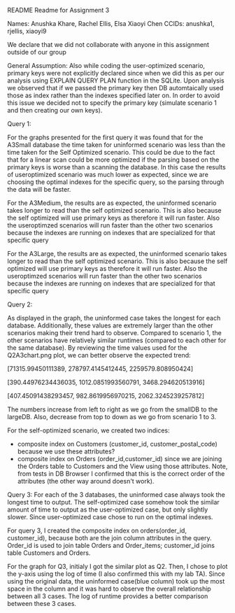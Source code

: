README
Readme for Assignment 3

Names: Anushka Khare, Rachel Ellis, Elsa Xiaoyi Chen
CCIDs: anushka1, rjellis, xiaoyi9

We declare that we did not collaborate with anyone in this assignment outside of our group

General Assumption: 
Also while coding the user-optimized scenario, primary keys were not explicitly declared since when we did this as per our analysis using EXPLAIN QUERY PLAN function in the SQLite. Upon analysis we observed that if we passed the primary key then DB automtaically used those as index rather than the indexes specified later on. In order to avoid this issue we decided not to specify the primary key (simulate scenario 1 and then creating our own keys).

Query 1:

For the graphs presented for the first query it was found that for the A3Small database the time taken for uninformed scenario 
was less than the time taken for the Self Optimized scenario. This could be due to the fact that for a linear scan could be more optimized
if the parsing based on the primary keys is worse than a scanning the database. In this case the results of useroptimized scenario was much lower
as expected, since we are choosing the optimal indexes for the specific query, so the parsing through the data will be faster. 

For the A3Medium, the results are as expected, the uninformed scenario takes longer to read than the self optimized scenario. This is also because the self optimized will use primary keys as therefore it will run faster. Also the useroptimzed scenarios will run faster than the other two scenarios because the indexes are running on indexes that are specialized for that specific query

For the A3Large, the results are as expected, the uninformed scenario takes longer to read than the self optimized scenario. This is also 
because the self optimized will use primary keys as therefore it will run faster. Also the useroptimzed scenarios will run faster than the other two scenarios because the indexes are running on indexes that are specialized for that specific query

Query 2:

As displayed in the graph, the uninformed case takes the longest for each database. Additionally, these values are extremely larger than the other scenarios making their trend hard to observe. Compared to scenario 1, the other scenarios have relatively similar runtimes (compared to each other for the same database). By reviewing the time values used for the Q2A3chart.png plot, we can better observe the expected trend:

[71315.99450111389, 278797.4145412445, 2259579.808950424]

[390.44976234436035, 1012.0851993560791, 3468.294620513916]

[407.45091438293457, 982.8619956970215, 2062.3245239257812]

The numbers increase from left to right as we go from the smallDB to the largeDB. Also, decrease from top to down as we go from scenario 1 to 3. 

For the self-optimized scenario, we created two indices:
-  composite index on Customers (customer_id, customer_postal_code) because we use these attributes?
-  composite index on Orders (order_id,customer_id) since we are joining the Orders table to Customers and the View using those attributes. Note, from tests in DB Browser I confirmed that this is the correct order of the attributes (the other way around doesn't work). 


Query 3:
For each of the 3 databases, the uninformed case always took the longest time to output. The self-optimized case somehow took the similar amount of time to output as the user-optimized case, but only slightly slower. Since user-optimized case chose to run on the optimal indexes.

For query 3, I created the composite index on orders(order_id, customer_id), because both are the join column attributes in the query. Order_id is used to join table Orders and Order_items; customer_id joins table Customers and Orders.

For the graph for Q3, initialy I got the similar plot as Q2. Then, I chose to plot the y-axis using the log of time (I also confirmed this with my lab TA). Since using the original data, the uninformed case(blue column) took up the most space in the column and it was hard to observe the overall relationship between all 3 cases. The log of runtime provides a better comparison between these 3 cases.
